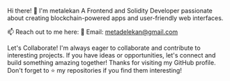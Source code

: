 Hi there! 👋 I'm metalekan
A Frontend and Solidity Developer passionate about creating blockchain-powered apps and user-friendly web interfaces.

📫 Reach out to me here:
📧 Email: metadelekan@gmail.com

Let's Collaborate!
I'm always eager to collaborate and contribute to interesting projects. If you have ideas or opportunities, let's connect and build something amazing together!
Thanks for visiting my GitHub profile. Don't forget to ⭐️ my repositories if you find them interesting!
